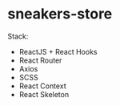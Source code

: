 # sneakers-store

Stack:

- ReactJS + React Hooks
- React Router
- Axios
- SCSS
- React Context
- React Skeleton
